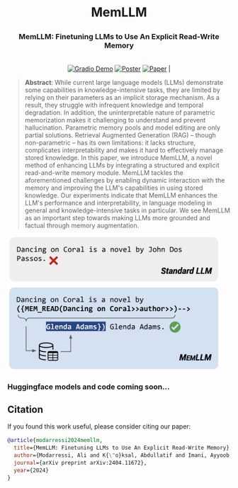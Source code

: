 # <p align="center">MemLLM</p>

<h3 align="center">
  <p>MemLLM: Finetuning LLMs to Use An Explicit Read-Write Memory</p>
</h3>

<p align="center">
  <br>
  <a href="https://huggingface.co/spaces/amodaresi/MemLLM"><img alt="Gradio Demo" src="https://img.shields.io/badge/🤗-Open%20in%20Spaces-blue?style=flat"></a>
  <a href="https://github.com/mohsenfayyaz/DecompX/blob/main/DecompX_2023_Poster_A0.pdf"><img alt="Poster" src="https://img.shields.io/badge/​-Poster-A493E7?logo=shotcut&logoColor=A493E7&style=flat"></a>
  <a href="https://arxiv.org/abs/2404.11672"><img alt="Paper" src="https://img.shields.io/badge/Paper-Arxiv-red&logoColor=A493E7&style=flat"></a> |
</p>

> **Abstract**: While current large language models (LLMs) demonstrate some capabilities in knowledge-intensive tasks, they are limited by relying on their parameters as an implicit storage mechanism. As a result, they struggle with infrequent knowledge and temporal degradation. In addition, the uninterpretable nature of parametric memorization makes it challenging to understand and prevent hallucination. Parametric memory pools and model editing are only partial solutions. Retrieval Augmented Generation (RAG) – though non-parametric – has its own limitations: it lacks structure, complicates interpretability and makes it hard to effectively manage stored knowledge. In this paper, we introduce MemLLM, a novel method of enhancing LLMs by integrating a structured and explicit read-and-write memory module. MemLLM tackles the aforementioned challenges by enabling dynamic interaction with the memory and improving the LLM's capabilities in using stored knowledge. Our experiments indicate that MemLLM enhances the LLM's performance and interpretability, in language modeling in general and knowledge-intensive tasks in particular. We see MemLLM as an important step towards making LLMs more grounded and factual through memory augmentation.

<img src="./assets/MemLLM.png" alt="MemLLM" width="480"/>

### Huggingface models and code coming soon...


## Citation
If you found this work useful, please consider citing our paper:
```bibtex
@article{modarressi2024memllm,
  title={MemLLM: Finetuning LLMs to Use An Explicit Read-Write Memory},
  author={Modarressi, Ali and K{\"o}ksal, Abdullatif and Imani, Ayyoob and Fayyaz, Mohsen and Sch{\"u}tze, Hinrich},
  journal={arXiv preprint arXiv:2404.11672},
  year={2024}
}
```

